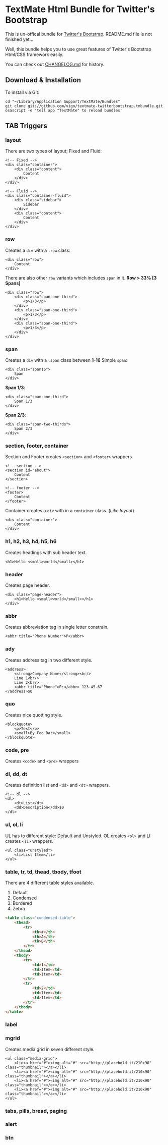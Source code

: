 # TextMate Html Bundle for Twitter's Bootstrap
This is un-offical bundle for [Twitter's Bootstrap][bootstrap].
README.md file is not finished yet...

Well, this bundle helps you to use great features of Twitter's Bootstrap
Html/CSS framework easily.

You can check out [CHANGELOG.md][changelog] for history.

## Download & Installation
To install via Git:

    cd "~/Library/Application Support/TextMate/Bundles"
    git clone git://github.com/vigo/textmate-twitterbootstrap.tmbundle.git
    osascript -e 'tell app "TextMate" to reload bundles'


## TAB Triggers

### layout
There are two types of layout; Fixed and Fluid:
	
	<!-- Fixed -->
	<div class="container">
	    <div class="content">
			Content
	    </div>
	</div>

	<!-- Fluid -->
	<div class="container-fluid">
		<div class="sidebar">
			Sidebar
	    </div>
	    <div class="content">
			Content
	    </div>
	</div>

### row
Creates a `div` with a `.row` class:

	<div class="row">
		Content 
	</div>

There are also other `row` variants which includes `span` in it.
**Row > 33% [3 Spans]**

	<div class="row">
	    <div class="span-one-third">
			<p>1/3</p>
		</div>
	    <div class="span-one-third">
			<p>1/3</p>
		</div>
	    <div class="span-one-third">
			<p>1/3</p>
		</div>
	</div>

### span
Creates a `div` with a `.span` class between **1-16** Simple `span`:

	<div class="span16">
		Span
	</div>

**Span 1/3**:

	<div class="span-one-third">
		Span 1/3
	</div>

**Span 2/3**:

	<div class="span-two-thirds">
		Span 2/3
	</div>

### section, footer, container
Section and Footer creates `<section>` and `<footer>` wrappers.

	<!-- section -->
	<section id="about">
		Content
	</section>
	
	<!-- footer -->
	<footer>
		Content
	</footer>

Container creates a `div` with in a `container` class. (*Like layout*)

	<div class="container">
		Content
	</div>

### h1, h2, h3, h4, h5, h6
Creates headings with sub header text.

	<h1>Hello <small>world</small></h1>

### header
Creates page header.

	<div class="page-header">
		<h1>Hello <small>world</small></h1>
	</div>
	

### abbr
Creates abbreviation tag in single letter constrain.

	<abbr title="Phone Number">P</abbr>
	
### ady
Creates address tag in two different style.

	<address>
		<strong>Company Name</strong><br/>
		Line 1<br/>
		Line 2<br/>
		<abbr title="Phone">P:</abbr> 123-45-67
	</address>$0
	

### quo
Creates nice quotting style.

	<blockquote>
		<p>Text</p>
		<small>By Foo Bar</small>
	</blockquote>

### code, pre
Creates `<code>` and `<pre>` wrappers

### dl, dd, dt
Creates definition list and `<dd>` and `<dt>` wrappers.
	
	<!-- dl -->
	<dl>
		<dt>List</dt>
		<dd>Description</dd>$0
	</dl>

### ul, ol, li
UL has to different style: Default and Unstyled. OL creates `<ol>` and LI
creates `<li>` wrappers. 

	<ul class="unstyled">
		<li>List Item</li>
	</ul>

### table, tr, td, thead, tbody, tfoot
There are 4 different table styles available.

1. Default
2. Condensed
3. Bordered
4. Zebra

``` html
<table class="condensed-table">
    <thead>
        <tr>
            <th>#</th>
            <th>A</th>
            <th>B</th>
        </tr>
    </thead>
    <tbody>
        <tr>
            <td>1</td>
            <td>Item</td>
            <td>Item</td>
        </tr>
        <tr>
            <td>2</td>
            <td>Item</td>
            <td>Item</td>
        </tr>
    </tbody>
</table>
```

### label


### mgrid

Creates media grid in seven different style.

	<ul class="media-grid">
		<li><a href="#"><img alt="#" src="http://placehold.it/210x90" class="thumbnail"></a></li>
		<li><a href="#"><img alt="#" src="http://placehold.it/210x90" class="thumbnail"></a></li>
		<li><a href="#"><img alt="#" src="http://placehold.it/210x90" class="thumbnail"></a></li>
		<li><a href="#"><img alt="#" src="http://placehold.it/210x90" class="thumbnail"></a></li>
	</ul>

### tabs, pills, bread, paging


### alert


### btn

[bootstrap]: http://twitter.github.com/bootstrap/
[changelog]: https://github.com/vigo/textmate-twitterbootstrap.tmbundle/blob/master/CHANGELOG.md
